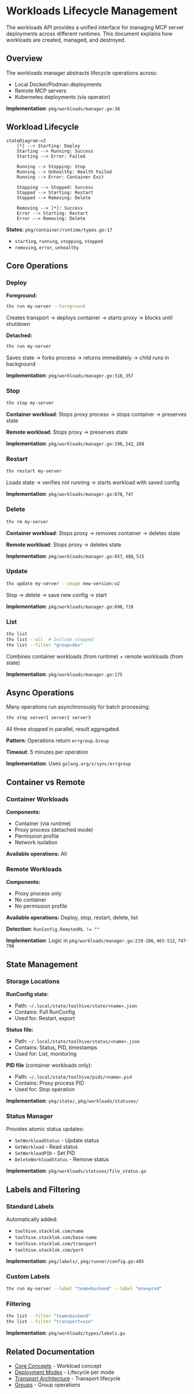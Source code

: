 # Workloads Lifecycle Management

The workloads API provides a unified interface for managing MCP server deployments across different runtimes. This document explains how workloads are created, managed, and destroyed.

## Overview

The workloads manager abstracts lifecycle operations across:
- Local Docker/Podman deployments
- Remote MCP servers
- Kubernetes deployments (via operator)

**Implementation**: `pkg/workloads/manager.go:38`

## Workload Lifecycle

```mermaid
stateDiagram-v2
    [*] --> Starting: Deploy
    Starting --> Running: Success
    Starting --> Error: Failed

    Running --> Stopping: Stop
    Running --> Unhealthy: Health Failed
    Running --> Error: Container Exit

    Stopping --> Stopped: Success
    Stopped --> Starting: Restart
    Stopped --> Removing: Delete

    Removing --> [*]: Success
    Error --> Starting: Restart
    Error --> Removing: Delete
```

**States**: `pkg/container/runtime/types.go:17`
- `starting`, `running`, `stopping`, `stopped`
- `removing`, `error`, `unhealthy`

## Core Operations

### Deploy

**Foreground:**
```bash
thv run my-server --foreground
```

Creates transport → deploys container → starts proxy → blocks until shutdown

**Detached:**
```bash
thv run my-server
```

Saves state → forks process → returns immediately → child runs in background

**Implementation**: `pkg/workloads/manager.go:316`, `357`

### Stop

```bash
thv stop my-server
```

**Container workload**: Stops proxy process → stops container → preserves state

**Remote workload**: Stops proxy → preserves state

**Implementation**: `pkg/workloads/manager.go:196`, `242`, `288`

### Restart

```bash
thv restart my-server
```

Loads state → verifies not running → starts workload with saved config

**Implementation**: `pkg/workloads/manager.go:676`, `747`

### Delete

```bash
thv rm my-server
```

**Container workload**: Stops proxy → removes container → deletes state

**Remote workload**: Stops proxy → deletes state

**Implementation**: `pkg/workloads/manager.go:657`, `488`, `515`

### Update

```bash
thv update my-server --image new-version:v2
```

Stop → delete → save new config → start

**Implementation**: `pkg/workloads/manager.go:696`, `710`

### List

```bash
thv list
thv list --all  # Include stopped
thv list --filter "group=dev"
```

Combines container workloads (from runtime) + remote workloads (from state)

**Implementation**: `pkg/workloads/manager.go:175`

## Async Operations

Many operations run asynchronously for batch processing:

```bash
thv stop server1 server2 server3
```

All three stopped in parallel, result aggregated.

**Pattern**: Operations return `errgroup.Group`

**Timeout**: 5 minutes per operation

**Implementation**: Uses `golang.org/x/sync/errgroup`

## Container vs Remote

### Container Workloads

**Components:**
- Container (via runtime)
- Proxy process (detached mode)
- Permission profile
- Network isolation

**Available operations:** All

### Remote Workloads

**Components:**
- Proxy process only
- No container
- No permission profile

**Available operations:** Deploy, stop, restart, delete, list

**Detection**: `RunConfig.RemoteURL != ""`

**Implementation**: Logic in `pkg/workloads/manager.go:219-286`, `465-512`, `747-798`

## State Management

### Storage Locations

**RunConfig state:**
- Path: `~/.local/state/toolhive/state/<name>.json`
- Contains: Full RunConfig
- Used for: Restart, export

**Status file:**
- Path: `~/.local/state/toolhive/status/<name>.json`
- Contains: Status, PID, timestamps
- Used for: List, monitoring

**PID file** (container workloads only):
- Path: `~/.local/state/toolhive/pids/<name>.pid`
- Contains: Proxy process PID
- Used for: Stop operation

**Implementation**: `pkg/state/`, `pkg/workloads/statuses/`

### Status Manager

Provides atomic status updates:
- `SetWorkloadStatus` - Update status
- `GetWorkload` - Read status
- `SetWorkloadPID` - Set PID
- `DeleteWorkloadStatus` - Remove status

**Implementation**: `pkg/workloads/statuses/file_status.go`

## Labels and Filtering

### Standard Labels

Automatically added:
- `toolhive.stacklok.com/name`
- `toolhive.stacklok.com/base-name`
- `toolhive.stacklok.com/transport`
- `toolhive.stacklok.com/port`

**Implementation**: `pkg/labels/`, `pkg/runner/config.go:405`

### Custom Labels

```bash
thv run my-server --label "team=backend" --label "env=prod"
```

### Filtering

```bash
thv list --filter "team=backend"
thv list --filter "transport=sse"
```

**Implementation**: `pkg/workloads/types/labels.go`

## Related Documentation

- [Core Concepts](02-core-concepts.md) - Workload concept
- [Deployment Modes](01-deployment-modes.md) - Lifecycle per mode
- [Transport Architecture](03-transport-architecture.md) - Transport lifecycle
- [Groups](07-groups.md) - Group operations
